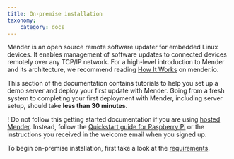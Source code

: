 ```yaml
---
title: On-premise installation
taxonomy:
    category: docs
---
```


Mender is an open source remote software updater for embedded Linux devices.
It enables management of software updates to connected devices remotely over any TCP/IP network.
For a high-level introduction to Mender and its architecture, we recommend reading [How It Works](https://mender.io/how-it-works?target=_blank) on mender.io.

This section of the documentation contains tutorials to help you set up a demo server and deploy your first update with Mender. Going from a fresh system to completing your first deployment with Mender, including server setup, should take **less than 30 minutes**.

! Do not follow this getting started documentation if you are using [hosted Mender](https://hosted.mender.io?target=_blank). Instead, follow the [Quickstart guide for Raspberry Pi](../01.Quickstart-with-raspberry-pi/docs.md) or the instructions you received in the welcome email when you signed up.

To begin on-premise installation, first take a look at the [requirements](01.Requirements).
